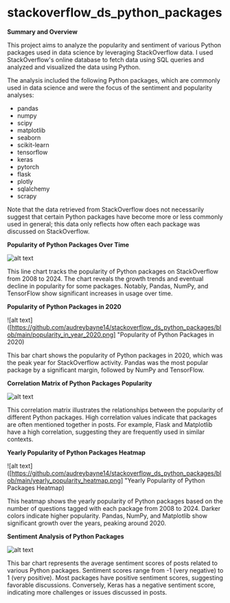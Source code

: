 # stackoverflow_ds_python_packages

**Summary and Overview**

This project aims to analyze the popularity and sentiment of various Python packages used in data science by leveraging StackOverflow data. I used StackOverflow's online database to fetch data using SQL queries and analyzed and visualized the data using Python.

The analysis included the following Python packages, which are commonly used in data science and were the focus of the sentiment and popularity analyses:

- pandas
- numpy
- scipy
- matplotlib
- seaborn
- scikit-learn
- tensorflow
- keras
- pytorch
- flask
- plotly
- sqlalchemy
- scrapy

Note that the data retrieved from StackOverflow does not necessarily suggest that certain Python packages have become more or less commonly used in general; this data only reflects how often each package was discussed on StackOverflow.

**Popularity of Python Packages Over Time**

![alt text]([https://github.com/audreybayne14/stackoverflow_ds_python_packages/blob/main/popularity_python_packages_over_time.png] "Popularity of Python Packages Over Time")

This line chart tracks the popularity of Python packages on StackOverflow from 2008 to 2024. The chart reveals the growth trends and eventual decline in popularity for some packages. Notably, Pandas, NumPy, and TensorFlow show significant increases in usage over time.

**Popularity of Python Packages in 2020**

![alt text]([https://github.com/audreybayne14/stackoverflow_ds_python_packages/blob/main/popularity_in_year_2020.png] "Popularity of Python Packages in 2020)

This bar chart shows the popularity of Python packages in 2020, which was the peak year for StackOverflow activity. Pandas was the most popular package by a significant margin, followed by NumPy and TensorFlow.

**Correlation Matrix of Python Packages Popularity**

![alt text]([https://github.com/audreybayne14/stackoverflow_ds_python_packages/blob/main/correlation_matrix_of_packages.png] "Correlation Matrix of Python Packages Popularity")

This correlation matrix illustrates the relationships between the popularity of different Python packages. High correlation values indicate that packages are often mentioned together in posts. For example, Flask and Matplotlib have a high correlation, suggesting they are frequently used in similar contexts.

**Yearly Popularity of Python Packages Heatmap**

![alt text]([https://github.com/audreybayne14/stackoverflow_ds_python_packages/blob/main/yearly_popularity_heatmap.png] "Yearly Popularity of Python Packages Heatmap)

This heatmap shows the yearly popularity of Python packages based on the number of questions tagged with each package from 2008 to 2024. Darker colors indicate higher popularity. Pandas, NumPy, and Matplotlib show significant growth over the years, peaking around 2020.

**Sentiment Analysis of Python Packages**

![alt text]([https://github.com/audreybayne14/stackoverflow_ds_python_packages/blob/main/sentiment_analysis_python_packages.png] "Sentiment Analysis of Python Packages")

This bar chart represents the average sentiment scores of posts related to various Python packages. Sentiment scores range from -1 (very negative) to 1 (very positive). Most packages have positive sentiment scores, suggesting favorable discussions. Conversely, Keras has a negative sentiment score, indicating more challenges or issues discussed in posts.
